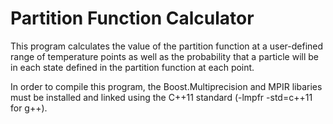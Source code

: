 # Partition Function Calculator

This program calculates the value of the partition function at a user-defined range of temperature points as well as the probability that a particle will be in each state defined in the partition function at each point.

In order to compile this program, the Boost.Multiprecision and MPIR libaries must be installed and linked using the C++11 standard (-lmpfr -std=c++11 for g++).
